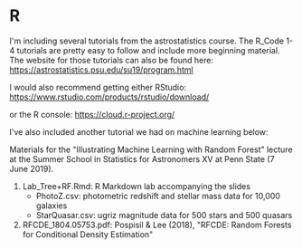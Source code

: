 # R

I'm including several tutorials from the astrostatistics course. The R_Code 1-4 tutorials are pretty easy to follow and include more beginning material. The website for those tutorials can also be found here: 
https://astrostatistics.psu.edu/su19/program.html

I would also recommend getting either RStudio:
https://www.rstudio.com/products/rstudio/download/

or the R console:
https://cloud.r-project.org/


I've also included another tutorial we had on machine learning below:

Materials for the "Illustrating Machine Learning with Random Forest" lecture at the Summer School in Statistics for Astronomers XV at Penn State (7 June 2019).

1. Lab_Tree+RF.Rmd: R Markdown lab accompanying the slides
   * PhotoZ.csv: photometric redshift and stellar mass data for 10,000 galaxies
   * StarQuasar.csv: ugriz magnitude data for 500 stars and 500 quasars
2. RFCDE_1804.05753.pdf: Pospisil &amp; Lee (2018), "RFCDE: Random Forests for Conditional Density Estimation"

